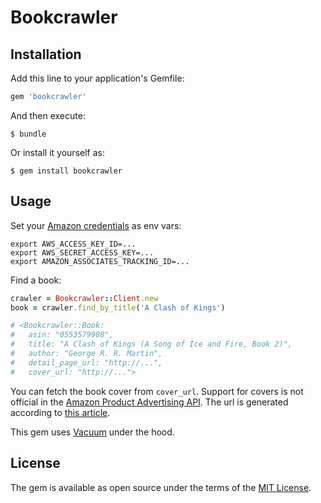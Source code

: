 # Bookcrawler

## Installation

Add this line to your application's Gemfile:

```ruby
gem 'bookcrawler'
```

And then execute:

    $ bundle

Or install it yourself as:

    $ gem install bookcrawler

## Usage

Set your [Amazon credentials](https://affiliateprogram.amazon.com/gp/flex/advertising/api/sign-in.html) as env vars:

```
export AWS_ACCESS_KEY_ID=...
export AWS_SECRET_ACCESS_KEY=...
export AMAZON_ASSOCIATES_TRACKING_ID=...
```

Find a book:

```ruby
crawler = Bookcrawler::Client.new
book = crawler.find_by_title('A Clash of Kings')

# <Bookcrawler::Book:
#   asin: "0553579908",
#   title: "A Clash of Kings (A Song of Ice and Fire, Book 2)",
#   author: "George R. R. Martin",
#   detail_page_url: "http://...",
#   cover_url: "http://...">
```

You can fetch the book cover from `cover_url`. Support for covers is not official in the [Amazon Product Advertising API](https://affiliate-program.amazon.com/gp/advertising/api/detail/main.html). The url is generated according to [this article](http://aaugh.com/imageabuse.html).

This gem uses [Vacuum](https://github.com/hakanensari/vacuum) under the hood.

## License

The gem is available as open source under the terms of the [MIT License](http://opensource.org/licenses/MIT).

